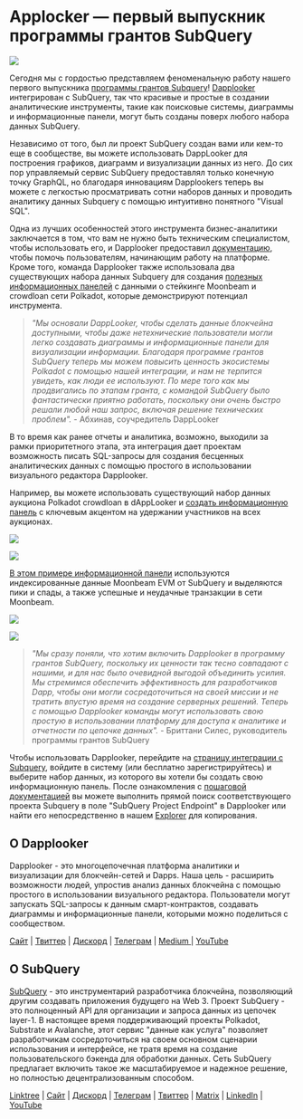 # Applocker — первый выпускник программы грантов SubQuery

![](https://miro.medium.com/max/700/0*m7loo6ZhFd_UrPtG)

Сегодня мы с гордостью представляем феноменальную работу нашего первого выпускника [программы грантов Subquery](https://subquery.network/grants)! [Dapplooker](https://dapplooker.com/) интегрирован с SubQuery, так что красивые и простые в создании аналитические инструменты, такие как поисковые системы, диаграммы и информационные панели, могут быть созданы поверх любого набора данных SubQuery.

Независимо от того, был ли проект SubQuery создан вами или кем-то еще в сообществе, вы можете использовать DappLooker для построения графиков, диаграмм и визуализации данных из него. До сих пор управляемый сервис SubQuery предоставлял только конечную точку GraphQL, но благодаря инновациям Dapplookers теперь вы можете с легкостью просматривать сотни наборов данных и проводить аналитику данных Subquery с помощью интуитивно понятного "Visual SQL".

Одна из лучших особенностей этого инструмента бизнес-аналитики заключается в том, что вам не нужно быть техническим специалистом, чтобы использовать его, и Dapplooker предоставил [документацию](https://dapplooker.notion.site/SubQuery-55e159ee37ff453b9a278be0efbe319e), чтобы помочь пользователям, начинающим работу на платформе. Кроме того, команда Dapplooker также использовала два существующих набора данных Subquery для создания [полезных информационных панелей](https://dapplooker.com/category/subquery?type=dashboard) с данными о стейкинге Moonbeam и crowdloan сети Polkadot, которые демонстрируют потенциал инструмента.

> _"Мы основали DappLooker, чтобы сделать данные блокчейна доступными, чтобы даже нетехнические пользователи могли легко создавать диаграммы и информационные панели для визуализации информации. Благодаря программе грантов SubQuery теперь мы можем повысить ценность экосистемы Polkadot с помощью нашей интеграции, и нам не терпится увидеть, как люди ее используют. По мере того как мы продвигались по этапам гранта, с командой SubQuery было фантастически приятно работать, поскольку они очень быстро решали любой наш запрос, включая решение технических проблем"._ - Абхинав, соучредитель DappLooker

В то время как ранее отчеты и аналитика, возможно, выходили за рамки приоритетного этапа, эта интеграция дает проектам возможность писать SQL-запросы для создания бесценных аналитических данных с помощью простого в использовании визуального редактора Dapplooker.

Например, вы можете использовать существующий набор данных аукциона Polkadot crowdloan в dAppLooker и [создать информационную панель](https://dapplooker.com/dapp/polkadot-auctions-and-crowdloans-120113?network=subquery&category=subquery&type=dashboard&udid=0) с ключевым акцентом на удержании участников на всех аукционах.

![](https://miro.medium.com/max/700/0*IWuAPhPOqiGOFkc-)

![](https://miro.medium.com/max/700/0*Ajx_bTmMcRBuTB_z)

[В этом примере информационной панели](https://dapplooker.com/dapp/subquery-moonbeam-120116?network=subquery&category=subquery&type=dashboard&udid=0) используются индексированные данные Moonbeam EVM от SubQuery и выделяются пики и спады, а также успешные и неудачные транзакции в сети Moonbeam.

![](https://miro.medium.com/max/700/0*CPmeF30Kwwj0DbC6)

![](https://miro.medium.com/max/700/0*ofrjdSerY8_8DV-Q)

> _"Мы сразу поняли, что хотим включить Dapplooker в программу грантов SubQuery, поскольку их ценности так тесно совпадают с нашими, и для нас было очевидной выгодой объединить усилия. Мы стремимся обеспечить эффективность для разработчиков Dapp, чтобы они могли сосредоточиться на своей миссии и не тратить впустую время на создание серверных решений. Теперь с помощью Dapplooker команды могут использовать свою простую в использовании платформу для доступа к аналитике и отчетности по цепочке данных"._ - Бриттани Силес, руководитель программы грантов SubQuery

Чтобы использовать Dapplooker, перейдите на [страницу интеграции с Subquery](https://dapplooker.com/integration/subquery), войдите в систему (или бесплатно зарегистрируйтесь) и выберите набор данных, из которого вы хотели бы создать свою информационную панель. После ознакомления с [ пошаговой документацией](https://dapplooker.notion.site/SubQuery-55e159ee37ff453b9a278be0efbe319e) вы можете выполнить прямой поиск соответствующего проекта Subquery в поле "SubQuery Project Endpoint" в Dapplooker или найти его непосредственно в нашем [Explorer](https://explorer.subquery.network/) для копирования.

## О Dapplooker

Dapplooker - это многоцепочечная платформа аналитики и визуализации для блокчейн-сетей и Dapps. Наша цель - расширить возможности людей, упростив анализ данных блокчейна с помощью простого в использовании визуального редактора. Пользователи могут запускать SQL-запросы к данным смарт-контрактов, создавать диаграммы и информационные панели, которыми можно поделиться с сообществом.

[Сайт](https://dapplooker.com/) | [Твиттер](https://twitter.com/dapplooker) | [Дискорд](https://dapplooker.com/community) | [Телеграм](https://t.me/dapplooker) | [Medium ](https://dapplooker.medium.com/)| [YouTube](https://www.youtube.com/channel/UC1KJmtb3UhnWSN_sDv71_fg)

## О SubQuery

[SubQuery](https://subquery.network/) - это инструментарий разработчика блокчейна, позволяющий другим создавать приложения будущего на Web 3. Проект SubQuery - это полноценный API для организации и запроса данных из цепочек layer-1. В настоящее время поддерживающий проекты Polkadot, Substrate и Avalanche, этот сервис "данные как услуга" позволяет разработчикам сосредоточиться на своем основном сценарии использования и интерфейсе, не тратя время на создание пользовательского бэкенда для обработки данных. Сеть SubQuery предлагает включить такое же масштабируемое и надежное решение, но полностью децентрализованным способом.

[Linktree](https://linktr.ee/subquerynetwork) | [Сайт](https://subquery.network/) | [Дискорд](https://discord.com/invite/78zg8aBSMG) | [Телеграм](https://t.me/subquerynetwork) | [Твиттер](https://twitter.com/subquerynetwork) | [Matrix](https://matrix.to/#/#subquery:matrix.org) | [LinkedIn](https://www.linkedin.com/company/subquery) | [YouTube](https://www.youtube.com/channel/UCi1a6NUUjegcLHDFLr7CqLw)
